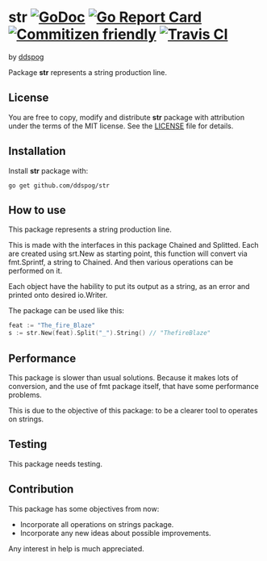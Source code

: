 # str [![GoDoc](https://godoc.org/github.com/ddspog/str?status.svg)](https://godoc.org/github.com/ddspog/str) [![Go Report Card](https://goreportcard.com/badge/github.com/ddspog/str)](https://goreportcard.com/report/github.com/ddspog/str) [![Commitizen friendly](https://img.shields.io/badge/commitizen-friendly-brightgreen.svg)](http://commitizen.github.io/cz-cli/) [![Travis CI](https://travis-ci.org/ddspog/str.svg?branch=master)](https://travis-ci.org/ddspog/str)

by [ddspog](http://github.com/ddspog)

Package **str** represents a string production line.

## License

You are free to copy, modify and distribute **str** package with attribution under the terms of the MIT license. See the [LICENSE](https://github.com/ddspog/str/blob/master/LICENSE) file for details.

## Installation

Install **str** package with:

```shell
go get github.com/ddspog/str
```

## How to use

This package represents a string production line.

This is made with the interfaces in this package Chained and Splitted. Each are created using srt.New as starting point, this function will convert via fmt.Sprintf, a string to Chained. And then various operations can be performed on it.

Each object have the hability to put its output as a string, as an error and printed onto desired io.Writer.

The package can be used like this:

```go
feat := "The_fire_Blaze"
s := str.New(feat).Split("_").String() // "ThefireBlaze"
```

## Performance

This package is slower than usual solutions. Because it makes lots of conversion, and the use of fmt package itself, that have some
performance problems.

This is due to the objective of this package: to be a clearer tool to operates on strings.

## Testing

This package needs testing.

## Contribution

This package has some objectives from now:

* Incorporate all operations on strings package.
* Incorporate any new ideas about possible improvements.

Any interest in help is much appreciated.